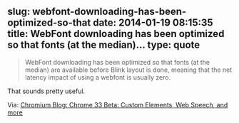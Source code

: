 slug: webfont-downloading-has-been-optimized-so-that
date: 2014-01-19 08:15:35
title: WebFont downloading has been optimized so that fonts (at the median)...
type: quote
---

> WebFont downloading has been optimized so that fonts (at the median) are available before Blink layout is done, meaning that the net latency impact of using a webfont is usually zero.

That sounds pretty useful.

 Via: [Chromium Blog: Chrome 33 Beta: Custom Elements, Web Speech, and more](http://blog.chromium.org/2014/01/chrome-33-beta-custom-elements-web.html)
